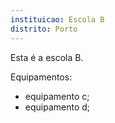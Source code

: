 ```yaml
---
instituicao: Escola B
distrito: Porto
---
```


Esta é a escola B.

Equipamentos:

- equipamento c;
- equipamento d;